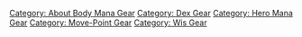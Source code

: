 [Category: About Body Mana
Gear](Category:_About_Body_Mana_Gear "wikilink") [Category: Dex
Gear](Category:_Dex_Gear "wikilink") [Category: Hero Mana
Gear](Category:_Hero_Mana_Gear "wikilink") [Category: Move-Point
Gear](Category:_Move-Point_Gear "wikilink") [Category: Wis
Gear](Category:_Wis_Gear "wikilink")
